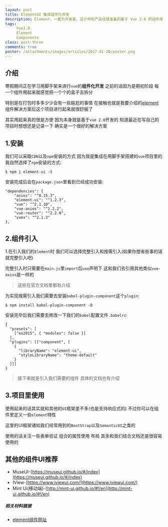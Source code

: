 ```yaml
---
layout: post
title: ElementUI 集成组件化开发
description: Element，一套为开发者、设计师和产品经理准备的基于 Vue 2.0 的组件库，提供了配套设计资源，使用起来还是很方便的。
tags:
     Vue2.0
     Element
     Components
class: post-three
comments: true
poster: /attachments/images/articles/2017-01-20/poster.png
---
```


## 介绍
寒假期间正在学习用脚手架来进行`vue`的**组件化开发** 之前的话因为是期初阶段 每一个组件用起来就感觉把一个个的盒子去拆分

特别是在打包时多多少少会有一些尴尬的事情 在接触也就是我要介绍的[element](http://element.eleme.io/#/zh-CN/component/installation)组件解决方案后这个项目进行起来就很舒服了

其实用起来真的很是方便 因为本身就是基于`vue 2.0`开发的 知道最近在写自己的项目时想想还是记录一下  确实是一个很好的解决方案
## 1.安装
我们可以采取`CDN`以及`npm`安装的方式
因为我是集成在用脚手架搭建的`vue`项目里的 我自然选择了`npm`安装的方式:
```
$ npm i element-ui -S
```
安装完成后会在`package.json`里看到已经成功安装:
```php?start_inline=1
"dependencies": {
    "axios": "^0.15.3",
    "element-ui": "^1.2.3",
    "vue": "^2.1.10",
    "vue-axios": "^1.2.2",
    "vue-router": "^2.2.0",
    "vuex": "^2.1.3"
},
```
## 2.组件引入
1.在引入我们的`Element`时 我们可以选择完整引入和按需引入(如果你想省些事的话就完整引入吧)

完整引入时只需要在`main.js`里`import`后`use`声明下 这和我们去引用其他类似`vue-axios`是一样的

> 这些在官方文档里都有介绍

为实现按需引入我们需要去安装`babel-plugin-component`这个`plugin`:
```
$ npm install babel-plugin-component -D
```
安装完毕后我们需要去修改一下我们的`babel`配置文件`.babelrc`:
```php?start_inline=1
{
  "presets": [
    ["es2015", { "modules": false }]
  ],
  "plugins": [["component", [
    {
      "libraryName": "element-ui",
      "styleLibraryName": "theme-default"
    }
  ]]]
}
```

> 接下来就是引入我们需要的组件 具体的文档也有介绍

## 3.项目里使用
使用起来的话其实就和其他的`UI`框架差不多(也是支持响应式的) 不过你可以在组件里定义一些`element`特性

这里的UI框架诸如我们经常用到的`BootStrap`以及`SemanticUI`之类的

使用的话关注一些表单验证 组合的属性使用 布局 其余和我们结合文档还是很容易使用的

## 其他的组件UI推荐
- MuseUI-[https://museui.github.io/#/index](https://museui.github.io/#/index)
- IView-[https://www.iviewui.com/](https://www.iviewui.com/)
- Mint Ui(移动端)-[http://mint-ui.github.io/#!/en](http://mint-ui.github.io/#!/en)

##### 相关材料链接
- [element组件网址](http://element.eleme.io/#/zh-CN/component/installation)
